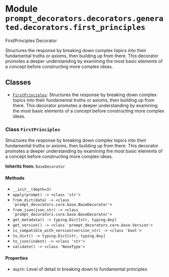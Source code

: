 # Module `prompt_decorators.decorators.generated.decorators.first_principles`

FirstPrinciples Decorator

Structures the response by breaking down complex topics into their fundamental truths or axioms, then building up from there. This decorator promotes a deeper understanding by examining the most basic elements of a concept before constructing more complex ideas.

## Classes

- [`FirstPrinciples`](#class-firstprinciples): Structures the response by breaking down complex topics into their fundamental truths or axioms, then building up from there. This decorator promotes a deeper understanding by examining the most basic elements of a concept before constructing more complex ideas.

### Class `FirstPrinciples`

Structures the response by breaking down complex topics into their fundamental truths or axioms, then building up from there. This decorator promotes a deeper understanding by examining the most basic elements of a concept before constructing more complex ideas.

**Inherits from:** `BaseDecorator`

#### Methods

- `__init__(depth=3)`
- `apply(prompt) -> <class 'str'>`
- `from_dict(data) -> <class 'prompt_decorators.core.base.BaseDecorator'>`
- `from_json(json_str) -> <class 'prompt_decorators.core.base.BaseDecorator'>`
- `get_metadata() -> typing.Dict[str, typing.Any]`
- `get_version() -> <class 'prompt_decorators.core.base.Version'>`
- `is_compatible_with_version(version_str) -> <class 'bool'>`
- `to_dict() -> typing.Dict[str, typing.Any]`
- `to_json(indent) -> <class 'str'>`
- `validate() -> <class 'NoneType'>`
#### Properties

- `depth`: Level of detail in breaking down to fundamental principles

